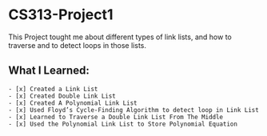 # CS313-Project1
This Project tought me about different types of link lists, and how to traverse and to detect loops in those lists.

## What I Learned:
	- [x] Created a Link List
	- [x] Created Double Link List
	- [x] Created A Polynomial Link List
	- [x] Used Floyd’s Cycle-Finding Algorithm to detect loop in Link List
	- [x] Learned to Traverse a Double Link List From The Middle
	- [x] Used the Polynomial Link List to Store Polynomial Equation
